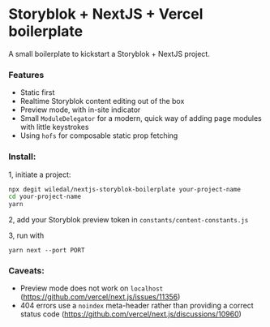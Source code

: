 # Storyblok + NextJS + Vercel boilerplate

A small boilerplate to kickstart a Storyblok + NextJS project.

### Features
  - Static first
  - Realtime Storyblok content editing out of the box
  - Preview mode, with in-site indicator
  - Small `ModuleDelegator` for a modern, quick way of adding page modules with little keystrokes
  - Using `hofs` for composable static prop fetching

### Install:

1, initiate a project:
```sh
npx degit wiledal/nextjs-storyblok-boilerplate your-project-name
cd your-project-name
yarn
```

2, add your Storyblok preview token in `constants/content-constants.js`

3, run with
```
yarn next --port PORT
```

### Caveats:
  - Preview mode does not work on `localhost` (https://github.com/vercel/next.js/issues/11356)
  - 404 errors use a `noindex` meta-header rather than providing a correct status code (https://github.com/vercel/next.js/discussions/10960)